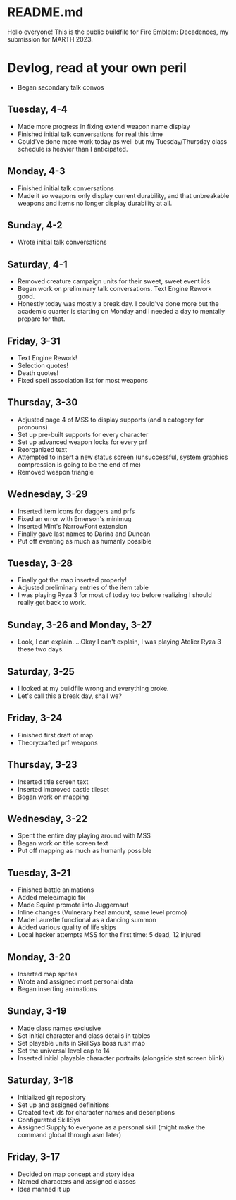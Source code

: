# README.md

Hello everyone! This is the public buildfile for Fire Emblem: Decadences, my submission for MARTH 2023.

# Devlog, read at your own peril
- Began secondary talk convos

## Tuesday, 4-4
- Made more progress in fixing extend weapon name display
- Finished initial talk conversations for real this time
- Could've done more work today as well but my Tuesday/Thursday class schedule is heavier than I anticipated.

## Monday, 4-3
- Finished initial talk conversations
- Made it so weapons only display current durability, and that unbreakable weapons and items no longer display durability at all.

## Sunday, 4-2
- Wrote initial talk conversations

## Saturday, 4-1
- Removed creature campaign units for their sweet, sweet event ids
- Began work on preliminary talk conversations. Text Engine Rework good.
- Honestly today was mostly a break day. I could've done more but the academic quarter is starting on Monday and I needed a day to mentally prepare for that.

## Friday, 3-31
- Text Engine Rework!
- Selection quotes!
- Death quotes!
- Fixed spell association list for most weapons

## Thursday, 3-30
- Adjusted page 4 of MSS to display supports (and a category for pronouns)
- Set up pre-built supports for every character
- Set up advanced weapon locks for every prf
- Reorganized text
- Attempted to insert a new status screen (unsuccessful, system graphics compression is going to be the end of me)
- Removed weapon triangle

## Wednesday, 3-29
- Inserted item icons for daggers and prfs
- Fixed an error with Emerson's minimug
- Inserted Mint's NarrowFont extension
- Finally gave last names to Darina and Duncan
- Put off eventing as much as humanly possible

## Tuesday, 3-28
- Finally got the map inserted properly!
- Adjusted preliminary entries of the item table
- I was playing Ryza 3 for most of today too before realizing I should really get back to work.

## Sunday, 3-26 and Monday, 3-27
- Look, I can explain. ...Okay I can't explain, I was playing Atelier Ryza 3 these two days.

## Saturday, 3-25
- I looked at my buildfile wrong and everything broke.
- Let's call this a break day, shall we?

## Friday, 3-24
- Finished first draft of map
- Theorycrafted prf weapons

## Thursday, 3-23
- Inserted title screen text
- Inserted improved castle tileset
- Began work on mapping

## Wednesday, 3-22
- Spent the entire day playing around with MSS
- Began work on title screen text
- Put off mapping as much as humanly possible

## Tuesday, 3-21
- Finished battle animations
- Added melee/magic fix
- Made Squire promote into Juggernaut
- Inline changes (Vulnerary heal amount, same level promo)
- Made Laurette functional as a dancing summon
- Added various quality of life skips
- Local hacker attempts MSS for the first time: 5 dead, 12 injured

## Monday, 3-20
- Inserted map sprites
- Wrote and assigned most personal data
- Began inserting animations

## Sunday, 3-19
- Made class names exclusive
- Set initial character and class details in tables
- Set playable units in SkillSys boss rush map
- Set the universal level cap to 14
- Inserted initial playable character portraits (alongside stat screen blink)

## Saturday, 3-18
- Initialized git repository
- Set up and assigned definitions
- Created text ids for character names and descriptions
- Configurated SkillSys
- Assigned Supply to everyone as a personal skill (might make the command global through asm later)

## Friday, 3-17
- Decided on map concept and story idea
- Named characters and assigned classes
- Idea manned it up